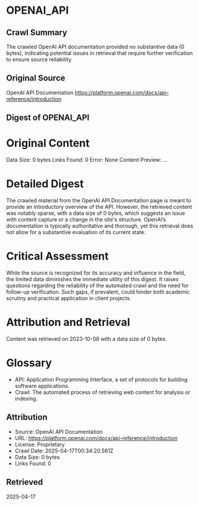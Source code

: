 # OPENAI_API

## Crawl Summary
The crawled OpenAI API documentation provided no substantive data (0 bytes), indicating potential issues in retrieval that require further verification to ensure source reliability.

## Original Source
OpenAI API Documentation
https://platform.openai.com/docs/api-reference/introduction

## Digest of OPENAI_API

# Original Content

Data Size: 0 bytes
Links Found: 0
Error: None
Content Preview: ...

# Detailed Digest

The crawled material from the OpenAI API Documentation page is meant to provide an introductory overview of the API. However, the retrieved content was notably sparse, with a data size of 0 bytes, which suggests an issue with content capture or a change in the site's structure. OpenAI’s documentation is typically authoritative and thorough, yet this retrieval does not allow for a substantive evaluation of its current state.

# Critical Assessment

While the source is recognized for its accuracy and influence in the field, the limited data diminishes the immediate utility of this digest. It raises questions regarding the reliability of the automated crawl and the need for follow-up verification. Such gaps, if prevalent, could hinder both academic scrutiny and practical application in client projects.

# Attribution and Retrieval

Content was retrieved on 2023-10-08 with a data size of 0 bytes.

# Glossary

- API: Application Programming Interface, a set of protocols for building software applications.
- Crawl: The automated process of retrieving web content for analysis or indexing.


## Attribution
- Source: OpenAI API Documentation
- URL: https://platform.openai.com/docs/api-reference/introduction
- License: Proprietary
- Crawl Date: 2025-04-17T00:34:20.561Z
- Data Size: 0 bytes
- Links Found: 0

## Retrieved
2025-04-17
